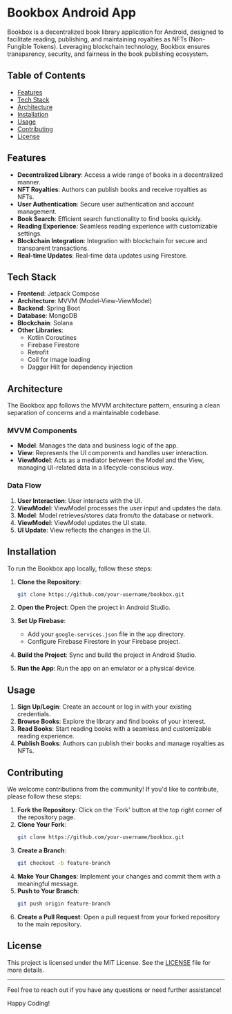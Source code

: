  # Bookbox Android App

Bookbox is a decentralized book library application for Android, designed to facilitate reading, publishing, and maintaining royalties as NFTs (Non-Fungible Tokens). Leveraging blockchain technology, Bookbox ensures transparency, security, and fairness in the book publishing ecosystem.

## Table of Contents

- [Features](#features)
- [Tech Stack](#tech-stack)
- [Architecture](#architecture)
- [Installation](#installation)
- [Usage](#usage)
- [Contributing](#contributing)
- [License](#license)

## Features

- **Decentralized Library**: Access a wide range of books in a decentralized manner.
- **NFT Royalties**: Authors can publish books and receive royalties as NFTs.
- **User Authentication**: Secure user authentication and account management.
- **Book Search**: Efficient search functionality to find books quickly.
- **Reading Experience**: Seamless reading experience with customizable settings.
- **Blockchain Integration**: Integration with blockchain for secure and transparent transactions.
- **Real-time Updates**: Real-time data updates using Firestore.

## Tech Stack

- **Frontend**: Jetpack Compose
- **Architecture**: MVVM (Model-View-ViewModel)
- **Backend**: Spring Boot
- **Database**: MongoDB
- **Blockchain**: Solana
- **Other Libraries**: 
  - Kotlin Coroutines
  - Firebase Firestore
  - Retrofit
  - Coil for image loading
  - Dagger Hilt for dependency injection

## Architecture

The Bookbox app follows the MVVM architecture pattern, ensuring a clean separation of concerns and a maintainable codebase.

### MVVM Components

- **Model**: Manages the data and business logic of the app.
- **View**: Represents the UI components and handles user interaction.
- **ViewModel**: Acts as a mediator between the Model and the View, managing UI-related data in a lifecycle-conscious way.

### Data Flow

1. **User Interaction**: User interacts with the UI.
2. **ViewModel**: ViewModel processes the user input and updates the data.
3. **Model**: Model retrieves/stores data from/to the database or network.
4. **ViewModel**: ViewModel updates the UI state.
5. **UI Update**: View reflects the changes in the UI.

## Installation

To run the Bookbox app locally, follow these steps:

1. **Clone the Repository**:
    ```bash
    git clone https://github.com/your-username/bookbox.git
    ```

2. **Open the Project**: Open the project in Android Studio.

3. **Set Up Firebase**:
    - Add your `google-services.json` file in the `app` directory.
    - Configure Firebase Firestore in your Firebase project.

4. **Build the Project**: Sync and build the project in Android Studio.

5. **Run the App**: Run the app on an emulator or a physical device.

## Usage

1. **Sign Up/Login**: Create an account or log in with your existing credentials.
2. **Browse Books**: Explore the library and find books of your interest.
3. **Read Books**: Start reading books with a seamless and customizable reading experience.
4. **Publish Books**: Authors can publish their books and manage royalties as NFTs.

## Contributing

We welcome contributions from the community! If you'd like to contribute, please follow these steps:

1. **Fork the Repository**: Click on the 'Fork' button at the top right corner of the repository page.
2. **Clone Your Fork**:
    ```bash
    git clone https://github.com/your-username/bookbox.git
    ```
3. **Create a Branch**:
    ```bash
    git checkout -b feature-branch
    ```
4. **Make Your Changes**: Implement your changes and commit them with a meaningful message.
5. **Push to Your Branch**:
    ```bash
    git push origin feature-branch
    ```
6. **Create a Pull Request**: Open a pull request from your forked repository to the main repository.

## License

This project is licensed under the MIT License. See the [LICENSE](https://github.com/satyamsharma17/Bookbox/blob/master/LICENSE) file for more details.

---

Feel free to reach out if you have any questions or need further assistance!

Happy Coding!
